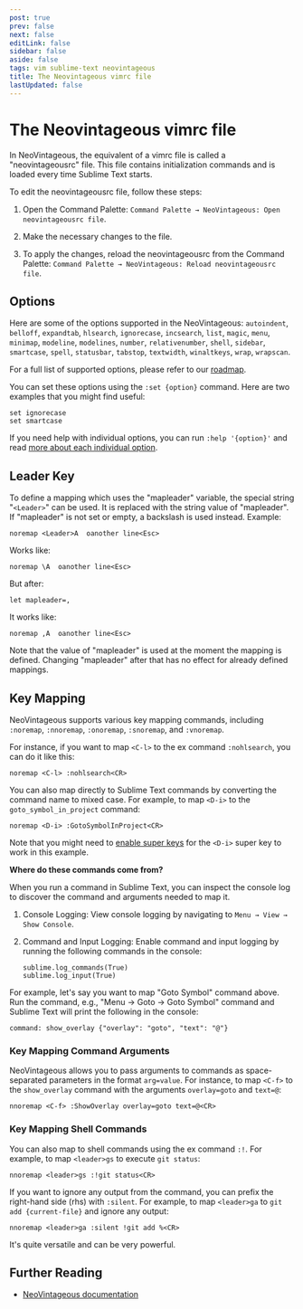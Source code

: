 ```yaml
---
post: true
prev: false
next: false
editLink: false
sidebar: false
aside: false
tags: vim sublime-text neovintageous
title: The Neovintageous vimrc file
lastUpdated: false
---
```


# The Neovintageous vimrc file

In NeoVintageous, the equivalent of a vimrc file is called a "neovintageousrc" file. This file contains initialization commands and is loaded every time Sublime Text starts.

To edit the neovintageousrc file, follow these steps:

1. Open the Command Palette: `Command Palette → NeoVintageous: Open neovintageousrc file`.

2. Make the necessary changes to the file.

3. To apply the changes, reload the neovintageousrc from the Command Palette: `Command Palette → NeoVintageous: Reload neovintageousrc file`.

## Options

Here are some of the options supported in the NeoVintageous: `autoindent`, `belloff`, `expandtab`, `hlsearch`, `ignorecase`, `incsearch`, `list`, `magic`, `menu`, `minimap`, `modeline`, `modelines`, `number`, `relativenumber`, `shell`, `sidebar`, `smartcase`, `spell`, `statusbar`, `tabstop`, `textwidth`, `winaltkeys`, `wrap`, `wrapscan`.

For a full list of supported options, please refer to our [roadmap](https://github.com/NeoVintageous/NeoVintageous/blob/master/ROADMAP.md?ref=blog.gerardroche.com).

You can set these options using the `:set {option}` command. Here are two examples that you might find useful:

```vim
set ignorecase
set smartcase
```

If you need help with individual options, you can run `:help '{option}'` and read [more about each individual option](/2023/06/05/neovintageous-options/).

## Leader Key

To define a mapping which uses the "mapleader" variable, the special string
"`<Leader>`" can be used.  It is replaced with the string value of
"mapleader".  If "mapleader" is not set or empty, a backslash is used
instead. Example:

```vim
noremap <Leader>A  oanother line<Esc>
```

Works like:

```vim
noremap \A  oanother line<Esc>
```

But after:

```vim
let mapleader=,
```

It works like:

```vim
noremap ,A  oanother line<Esc>
```

Note that the value of "mapleader" is used at the moment the mapping is
defined.  Changing "mapleader" after that has no effect for already defined
mappings.

## Key Mapping

NeoVintageous supports various key mapping commands, including `:noremap`, `:nnoremap`, `:onoremap`, `:snoremap`, and `:vnoremap`.

For instance, if you want to map `<C-l>` to the ex command `:nohlsearch`, you can do it like this:

```vim
noremap <C-l> :nohlsearch<CR>
```

You can also map directly to Sublime Text commands by converting the command name to mixed case. For example, to map `<D-i>` to the `goto_symbol_in_project` command:

```vim
noremap <D-i> :GotoSymbolInProject<CR>
```

Note that you might need to [enable super keys](/2022/09/22/neovintageous-super-keys/) for the `<D-i>` super key to work in this example.

**Where do these commands come from?**

When you run a command in Sublime Text, you can inspect the console log to discover the command and arguments needed to map it.

1. Console Logging: View console logging by navigating to `Menu → View → Show Console`.

2. Command and Input Logging: Enable command and input logging by running the following commands in the console:

   ```
   sublime.log_commands(True)
   sublime.log_input(True)
   ```

For example, let's say you want to map "Goto Symbol" command above. Run the command, e.g., "Menu → Goto → Goto Symbol" command and Sublime Text will print the following in the console:

```
command: show_overlay {"overlay": "goto", "text": "@"}
```

### Key Mapping Command Arguments

NeoVintageous allows you to pass arguments to commands as space-separated parameters in the format `arg=value`. For instance, to map `<C-f>` to the `show_overlay` command with the arguments `overlay=goto` and `text=@`:

```vim
nnoremap <C-f> :ShowOverlay overlay=goto text=@<CR>
```

### Key Mapping Shell Commands

You can also map to shell commands using the ex command `:!`. For example, to map `<leader>gs` to execute `git status`:

```vim
nnoremap <leader>gs :!git status<CR>
```

If you want to ignore any output from the command, you can prefix the right-hand side (rhs) with `:silent`. For example, to map `<leader>ga` to `git add {current-file}` and ignore any output:

```vim
nnoremap <leader>ga :silent !git add %<CR>
```

It's quite versatile and can be very powerful.

## Further Reading

* [NeoVintageous documentation](https://neovintageous.github.io/?ref=blog.gerardroche.com)
